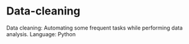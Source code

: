 # Data-cleaning
Data cleaning: Automating some frequent tasks while performing data analysis.  Language: Python
